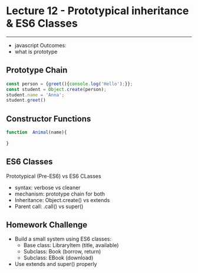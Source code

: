 # Lecture 12 - Prototypical inheritance & ES6 Classes
---
- javascript 
Outcomes:
- what is prototype


## Prototype Chain
```javascript
const person = {greet(){console.log('Hello');}};
const student = Object.create(person);
student.name = 'Anna';
student.greet()
```
## Constructor Functions
```javascript
function  Animal(name){
    
}
```
## ES6 Classes
Prototypical (Pre-ES6) vs ES6 CLasses
- syntax: verbose vs cleaner
- mechanism: prototype chain for both
- Inheritance: Object.create() vs extends
- Parent call: .call() vs super()

## Homework Challenge
- Build a small system using ES6 classes:
  - Base class: LibraryItem (title, available)
  - Subclass: Book (borrow, return)
  - Subclass: EBook (download)
- Use extends and super() properly